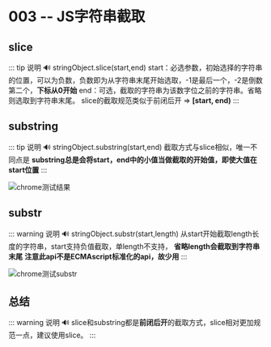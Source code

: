 # 003 -- JS字符串截取

## slice
::: tip 说明
:loud_sound:
stringObject.slice(start,end)
start：必选参数，初始选择的字符串的位置，可以为负数，负数即为从字符串末尾开始选取，-1是最后一个，-2是倒数第二个，**下标从0开始**
end：可选，截取的字符串为该数字位之前的字符串。省略则选取到字符串末尾。
slice的截取规范类似于前闭后开  => **[start, end)**
:::

## substring
::: tip 说明
:loud_sound:
stringObject.substring(start,end)
截取方式与slice相似，唯一不同点是
**substring总是会将start，end中的小值当做截取的开始值，即使大值在start位置**
:::

![chrome测试结果](https://upload-images.jianshu.io/upload_images/14016578-00b6aae5dc65805f.png?imageMogr2/auto-orient/strip%7CimageView2/2/w/1240)

## substr

::: warning 说明
:loud_sound:
stringObject.substr(start,length)
从start开始截取length长度的字符串，start支持负值截取，单length不支持，
**省略length会截取到字符串末尾**
**注意此api不是ECMAscript标准化的api，故少用**
:::

![chrome测试substr](https://upload-images.jianshu.io/upload_images/14016578-c038efeb810b708c.png?imageMogr2/auto-orient/strip%7CimageView2/2/w/1240)

## 总结
::: warning 说明
:loud_sound:
slice和substring都是**前闭后开**的截取方式，slice相对更加规范一点，建议使用slice。
:::
